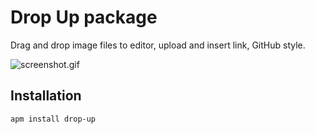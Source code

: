 # Drop Up package

Drag and drop image files to editor, upload and insert link, GitHub style.

![screenshot.gif](http://i.imgur.com/4Gm7kYW.gif)

## Installation
```
apm install drop-up
```
